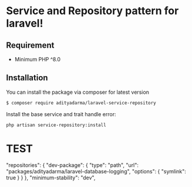 # Service and Repository pattern for laravel!

## Requirement

- Minimum PHP ^8.0

## Installation

You can install the package via composer for latest version
```bash
$ composer require adityadarma/laravel-service-repository
```

Install the base service and trait handle error:

```bash
php artisan service-repository:install
```

# TEST
"repositories": {
    "dev-package": {
        "type": "path",
        "url": "packages/adityadarma/laravel-database-logging",
        "options": {
            "symlink": true
        }
    }
},
"minimum-stability": "dev",
